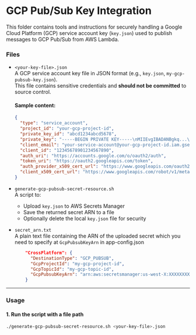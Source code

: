 # GCP Pub/Sub Key Integration

This folder contains tools and instructions for securely handling a Google Cloud Platform (GCP) service account key (`key.json`) used to publish messages to GCP Pub/Sub from AWS Lambda.

###  Files

- `<your-key-file>.json`  
  A GCP service account key file in JSON format (e.g., `key.json`, `my-gcp-pubsub-key.json`).  
  This file contains sensitive credentials and **should not be committed** to source control.

  ####  Sample content:

  ```json
  {
    "type": "service_account",
    "project_id": "your-gcp-project-id",
    "private_key_id": "abcd1234abcd5678",
    "private_key": "-----BEGIN PRIVATE KEY-----\nMIIEvgIBADANBgkq...\n-----END PRIVATE KEY-----\n",
    "client_email": "your-service-account@your-gcp-project-id.iam.gserviceaccount.com",
    "client_id": "12345678901234567890",
    "auth_uri": "https://accounts.google.com/o/oauth2/auth",
    "token_uri": "https://oauth2.googleapis.com/token",
    "auth_provider_x509_cert_url": "https://www.googleapis.com/oauth2/v1/certs",
    "client_x509_cert_url": "https://www.googleapis.com/robot/v1/metadata/x509/your-service-account%40your-gcp-project-id.iam.gserviceaccount.com"
  }
  
- `generate-gcp-pubsub-secret-resource.sh`  
  A script to:
    - Upload `key.json` to AWS Secrets Manager
    - Save the returned secret ARN to a file
    - Optionally delete the local `key.json` file for security

- `secret_arn.txt`  
  A plain text file containing the ARN of the uploaded secret which you need to specify at `GcpPubsubKeyArn` in app-config.json
  ```json
      "CrossPlatform": {
        "DestinationType": "GCP_PUBSUB",
        "GcpProjectId": "my-gcp-project-id",
        "GcpTopicId": "my-gcp-topic-id",
        "GcpPubsubKeyArn": "arn:aws:secretsmanager:us-west-X:XXXXXXXXXXXX:secret:GCP_SPAPI_PUBSUB_KEY-XXXXXXX"
      }

---

###  Usage

#### 1. Run the script with a file path

```bash
./generate-gcp-pubsub-secret-resource.sh <your-key-file>.json
